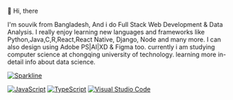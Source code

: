 👋 Hi, there

I'm souvik from Bangladesh, And i do Full Stack Web Development & Data Analysis. I really enjoy learning new languages and frameworks like Python,Java,C,R,React,React Native,
Django, Node and many more. I can also design using Adobe PS|AI|XD & Figma too. currently i am studying computer science at chongqing university of technology. learning
more in-detail info about data science. 

[![Sparkline](https://stars.medv.io/Naereen/badges.svg)](https://stars.medv.io/Naereen/badges)

[![JavaScript](https://img.shields.io/badge/--F7DF1E?logo=javascript&logoColor=000)](https://www.javascript.com/) [![TypeScript](https://img.shields.io/badge/--3178C6?logo=typescript&logoColor=ffffff)](https://www.typescriptlang.org/) [![Visual Studio Code](https://img.shields.io/badge/--007ACC?logo=visual%20studio%20code&logoColor=ffffff)](https://code.visualstudio.com/) 
